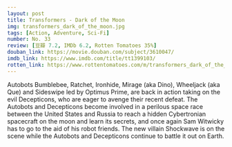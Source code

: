 ```yaml
---
layout: post 
title: Transformers - Dark of the Moon
img: transformers_dark_of_the_moon.jpg
tags: [Action, Adventure, Sci-Fi]
number: No. 33
review: [豆瓣 7.2, IMDb 6.2, Rotten Tomatoes 35%]
douban_link: https://movie.douban.com/subject/3610047/
imdb_link: https://www.imdb.com/title/tt1399103/
rotten_link: https://www.rottentomatoes.com/m/transformers_dark_of_the_moon
---
```


Autobots Bumblebee, Ratchet, Ironhide, Mirage (aka Dino), Wheeljack (aka Que) and Sideswipe led by Optimus Prime, are back in action taking on the evil Decepticons, who are eager to avenge their recent defeat. The Autobots and Decepticons become involved in a perilous space race between the United States and Russia to reach a hidden Cybertronian spacecraft on the moon and learn its secrets, and once again Sam Witwicky has to go to the aid of his robot friends. The new villain Shockwave is on the scene while the Autobots and Decepticons continue to battle it out on Earth.
